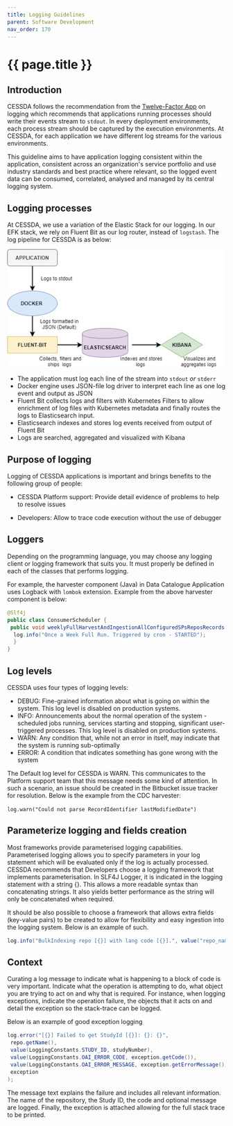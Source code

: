 ```yaml
---
title: Logging Guidelines
parent: Software Development
nav_order: 170
---
```


# {{ page.title }}

## Introduction

CESSDA follows the recommendation from the [Twelve-Factor App](https://12factor.net/)
on logging which recommends that applications running processes should write their events stream to `stdout`.
In every deployment environments, each process stream should be captured by the execution environments.
At CESSDA, for each application we have different log streams for the various environments.

This guideline aims to have application logging consistent within the application, consistent across an organization's service portfolio and use industry standards and best practice where relevant,
so the logged event data can be consumed, correlated, analysed and managed by its central logging system.

## Logging processes

At CESSDA, we use a variation of the Elastic Stack for our logging.
In our EFK stack, we rely on Fluent Bit as our log router, instead of `logstash`.
The log pipeline for CESSDA is as below:

![Logging_pipeline.jpg](../assets/Logging_pipeline.jpg)

* The application must log each line of the stream into `stdout` *or* `stderr`
* Docker engine uses JSON-file log driver to interpret each line as one log event and output
 as JSON
* Fluent Bit collects logs and filters with Kubernetes Filters to  allow enrichment of log
 files with Kubernetes metadata and finally routes the logs to Elasticsearch input.
* Elasticsearch indexes and stores log events received from output of Fluent Bit
* Logs are searched, aggregated and visualized with Kibana

## Purpose of logging

Logging of CESSDA applications is important and brings benefits to the following group of people:

* CESSDA Platform support: Provide detail evidence of problems to help to resolve issues

* Developers: Allow to trace code execution without the use of debugger

## Loggers

Depending on the programming language, you may choose any logging client or logging framework that suits you.
It must properly be defined in each of the classes that performs logging.

For example, the harvester component (Java) in Data Catalogue Application uses Logback with
`lombok` extension.
Example from the above harvester component is below:

```java
@Slf4j
public class ConsumerScheduler {
 public void weeklyFullHarvestAndIngestionAllConfiguredSPsReposRecords(){
  log.info("Once a Week Full Run. Triggered by cron - STARTED");
  }
}
```

## Log levels

CESSDA uses four types of logging levels:

* DEBUG: Fine-grained information about what is going on within the system. This log level
 is disabled on production systems.
* INFO: Announcements about the normal operation of the system - scheduled jobs running,
 services starting and stopping, significant user-triggered processes.
 This log level is disabled on production systems.
* WARN: Any condition that, while not an error in itself, may indicate that the system is
 running sub-optimally
* ERROR: A condition that indicates something has gone wrong with the system

The Default log level for CESSDA is WARN.
This communicates to the Platform support team that this message needs some kind of attention.
In such a scenario, an issue should be created in the Bitbucket issue tracker for resolution.
Below is the example from the CDC harvester:

`log.warn("Could not parse RecordIdentifier lastModifiedDate")`

## Parameterize logging  and fields creation

Most frameworks provide parameterised logging capabilities.
Parameterised logging allows you to specify parameters in your log statement which will be evaluated only if the log is actually processed.
CESSDA recommends that Developers choose a logging framework that implements parameterisation.
In  SLF4J Logger, it is indicated in the logging statement with a string {}.
This allows a more readable syntax than concatenating strings.
It also yields better performance as the string will only be concatenated when required.

It should be also possible to choose a framework that allows extra fields (key-value pairs)
to be created to allow for flexibility and easy ingestion into the logging system.
Below is an example of such.

```java
log.info("BulkIndexing repo [{}] with lang code [{}].", value("repo_name", repo.getName()), value("lang_code", lang));
```

## Context

Curating a log message to indicate what is happening to a block of code is very important.
Indicate what the operation is attempting to do, what object you are trying to act on and why that is required.
For instance, when logging exceptions, indicate the operation failure,
the objects that it acts on and detail the exception so the stack-trace can be logged.

Below is an example of good exception logging

```java
log.error("[{}] Failed to get StudyId [{}]: {}: {}",
 repo.getName(),
 value(LoggingConstants.STUDY_ID, studyNumber),
 value(LoggingConstants.OAI_ERROR_CODE, exception.getCode()),
 value(LoggingConstants.OAI_ERROR_MESSAGE, exception.getErrorMessage()),
 exception
);
```

The message text explains the failure and includes all relevant information.
The name of the repository, the Study ID, the code and optional message are logged.
Finally, the exception is attached allowing for the full stack trace to be printed.
